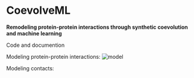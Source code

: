 # CoevolveML
**Remodeling protein-protein interactions through  synthetic coevolution and machine learning**

Code and documention

Modeling protein-protein interactions:
![model](https://github.com/akds/CoevolveML/assets/11632782/7d59e3a4-aa30-40e4-8987-1b2caf4b6892)

Modeling contacts:
